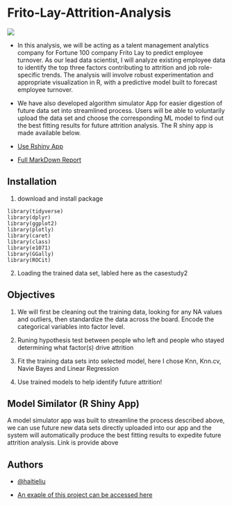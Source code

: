 
# Frito-Lay-Attrition-Analysis
![](https://upload.wikimedia.org/wikipedia/commons/thumb/6/67/Fritolay_company_logo.svg/1280px-Fritolay_company_logo.svg.png)
- In this analysis, we will be acting as a talent management analytics company for Fortune 100 company Frito Lay to predict employee turnover. As our lead data scientist, I will analyze existing employee data to identify the top three factors contributing to attrition and job role-specific trends. The analysis will involve robust experimentation and appropriate visualization in R, with a predictive model built to forecast employee turnover.  

  

- We have also developed algorithm simulator App for easier digestion of future data set into streamlined process. Users will be able to voluntarily upload the data set and choose the corresponding ML model to find out the best fitting results for future attrition analysis. The R shiny app is made available below. 


- [Use Rshiny App](https://haitieliu.shinyapps.io/Project2/) 

- [Full MarkDown Report](https://haitieliu.github.io/Rscript.html)




## Installation

1. download and install package
```{r}
library(tidyverse)
library(dplyr)
library(ggplot2)
library(plotly)
library(caret)
library(class)
library(e1071)
library(GGally)
library(ROCit)
```


2. Loading the trained data set, labled here as the casestudy2
## Objectives

1. We will first be cleaning out the training data, looking for any NA values and outliers, then standardize the data across the board. Encode the categorical variables into factor level. 

 
 

2. Runing hypothesis test between people who left and people who stayed determining what factor(s) drive attrition  

 
 

3. Fit the training data sets into selected model, here I chose Knn, Knn.cv, Navie Bayes and Linear Regression 

 
 

4. Use trained models to help identify future attrition! 



## Model Similator (R Shiny App)

A model simulator app was built to streamline the process described above, we can use future new data sets directly uploaded into our app and the system will automatically produce the best fitting results to expedite future attrition analysis. Link is provide above


## Authors

- [@haitieliu](https://www.github.com/octokatherine)

- [An exaple of this project can be accessed here](https://haitieliu.github.io/Rscript.html)
